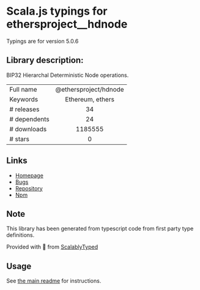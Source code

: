 
# Scala.js typings for ethersproject__hdnode

Typings are for version 5.0.6

## Library description:
BIP32 Hierarchal Deterministic Node operations.

|                    |                 |
| ------------------ | :-------------: |
| Full name          | @ethersproject/hdnode |
| Keywords           | Ethereum, ethers |
| # releases         | 34 |
| # dependents       | 24 |
| # downloads        | 1185555 |
| # stars            | 0 |

## Links
- [Homepage](https://github.com/ethers-io/ethers.js#readme)
- [Bugs](https://github.com/ethers-io/ethers.js/issues)
- [Repository](https://github.com/ethers-io/ethers.js)
- [Npm](https://www.npmjs.com/package/%40ethersproject%2Fhdnode)
    


## Note
This library has been generated from typescript code from first party type definitions.

Provided with :purple_heart: from [ScalablyTyped](https://github.com/oyvindberg/ScalablyTyped)

## Usage
See [the main readme](../../readme.md) for instructions.


